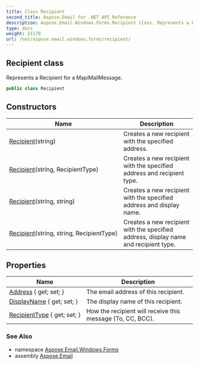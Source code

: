 ```yaml
---
title: Class Recipient
second_title: Aspose.Email for .NET API Reference
description: Aspose.Email.Windows.Forms.Recipient class. Represents a Recipient for a MapiMailMessage
type: docs
weight: 21170
url: /net/aspose.email.windows.forms/recipient/
---
```

## Recipient class

Represents a Recipient for a MapiMailMessage.

```csharp
public class Recipient
```

## Constructors

| Name | Description |
| --- | --- |
| [Recipient](recipient/#constructor)(string) | Creates a new recipient with the specified address. |
| [Recipient](recipient/#constructor_1)(string, RecipientType) | Creates a new recipient with the specified address and recipient type. |
| [Recipient](recipient/#constructor_2)(string, string) | Creates a new recipient with the specified address and display name. |
| [Recipient](recipient/#constructor_3)(string, string, RecipientType) | Creates a new recipient with the specified address, display name and recipient type. |

## Properties

| Name | Description |
| --- | --- |
| [Address](../../aspose.email.windows.forms/recipient/address/) { get; set; } | The email address of this recipient. |
| [DisplayName](../../aspose.email.windows.forms/recipient/displayname/) { get; set; } | The display name of this recipient. |
| [RecipientType](../../aspose.email.windows.forms/recipient/recipienttype/) { get; set; } | How the recipient will receive this message (To, CC, BCC). |

### See Also

* namespace [Aspose.Email.Windows.Forms](../../aspose.email.windows.forms/)
* assembly [Aspose.Email](../../)


